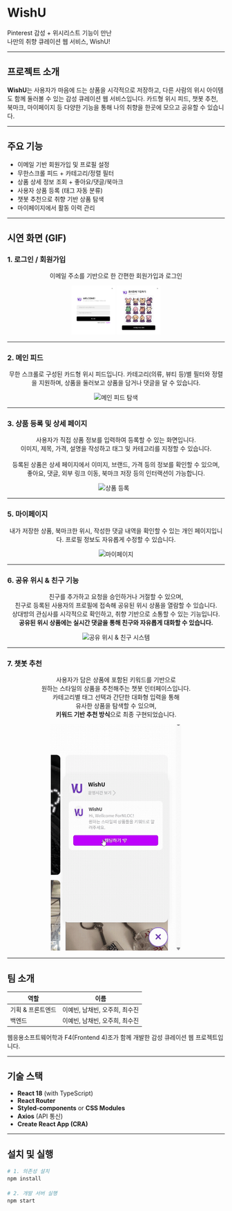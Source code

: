 # WishU

Pinterest 감성 + 위시리스트 기능이 만난  
나만의 취향 큐레이션 웹 서비스, WishU!

---

## 프로젝트 소개

<p>
  <strong>WishU</strong>는 사용자가 마음에 드는 상품을 시각적으로 저장하고,  
  다른 사람의 위시 아이템도 함께 둘러볼 수 있는 감성 큐레이션 웹 서비스입니다.  
  카드형 위시 피드, 챗봇 추천, 북마크, 마이페이지 등 다양한 기능을 통해  
  나의 취향을 한곳에 모으고 공유할 수 있습니다.
</p>

---

## 주요 기능

- 이메일 기반 회원가입 및 프로필 설정  
- 무한스크롤 피드 + 카테고리/정렬 필터  
- 상품 상세 정보 조회 + 좋아요/댓글/북마크  
- 사용자 상품 등록 (태그 자동 분류)  
- 챗봇 추천으로 취향 기반 상품 탐색  
- 마이페이지에서 활동 이력 관리

---

## 시연 화면 (GIF)

### 1. 로그인 / 회원가입

<div align="center">
<p>
  이메일 주소를 기반으로 한 간편한 회원가입과 로그인 
</p>
  <img src="gifs/login_register.png" width="20%" alt="회원가입 및 로그인"> <img src="gifs/login_register2.png" width="20%" alt="회원가입 및 로그인">
</div>

---

### 2. 메인 피드

<div align="center">
  <p>
  무한 스크롤로 구성된 카드형 위시 피드입니다.  
  카테고리(의류, 뷰티 등)별 필터와 정렬을 지원하며,  
  상품을 둘러보고 상품을 담거나 댓글을 달 수 있습니다.
</p>
  <img src="gifs/main_feed.gif" width="60%" alt="메인 피드 탐색">
</div>

---

### 3. 상품 등록 및 상세 페이지

<div align="center">
  <p>
    사용자가 직접 상품 정보를 입력하여 등록할 수 있는 화면입니다.  <br/>
    이미지, 제목, 가격, 설명을 작성하고 태그 및 카테고리를 지정할 수 있습니다.  <br/><br/>
    등록된 상품은 상세 페이지에서 이미지, 브랜드, 가격 등의 정보를 확인할 수 있으며,  <br/>
    좋아요, 댓글, 외부 링크 이동, 북마크 저장 등의 인터랙션이 가능합니다.
  </p>
  <img src="gifs/product_upload.gif" width="45%" alt="상품 등록" style="margin-right: 10px;">
</div>

---

### 5. 마이페이지

<div align="center">
<p>
  내가 저장한 상품, 북마크한 위시, 작성한 댓글 내역을 확인할 수 있는 개인 페이지입니다.  
  프로필 정보도 자유롭게 수정할 수 있습니다.
</p>
  <img src="gifs/mypage.gif" width="60%" alt="마이페이지">
</div>

---

### 6. 공유 위시 & 친구 기능

<div align="center">
<p>
  친구를 추가하고 요청을 승인하거나 거절할 수 있으며, <br/> 
  친구로 등록된 사용자의 프로필에 접속해 공유된 위시 상품을 열람할 수 있습니다.  <br/> 
  상대방의 관심사를 시각적으로 확인하고, 취향 기반으로 소통할 수 있는 기능입니다.<br/> 
  <strong>공유된 위시 상품에는 실시간 댓글을 통해 친구와 자유롭게 대화할 수 있습니다.</strong>
</p>
  <img src="gifs/shared_wish.gif" width="60%" alt="공유 위시 & 친구 시스템">
</div>

---

### 7. 챗봇 추천

<div align="center">
  <p>
  사용자가 담은 상품에 포함된 키워드를 기반으로 <br/>
  원하는 스타일의 상품을 추천해주는 챗봇 인터페이스입니다.  <br/>
  카테고리별 태그 선택과 간단한 대화형 입력을 통해  <br/>
  유사한 상품을 탐색할 수 있으며,  <br/>
  <strong>키워드 기반 추천 방식</strong>으로 최종 구현되었습니다.
</p>
  <img src="gifs/chatbot.gif" width="60%" alt="챗봇 추천">
</div>

---

## 팀 소개

| 역할 | 이름 |
|------|------|
| 기획 & 프론트엔드 | 이예빈, 남채빈, 오주희, 최수진 |
| 백엔드 | 이예빈, 남채빈, 오주희, 최수진 |

<p>
  웹응용소프트웨어학과 F4(Frontend 4)조가 함께 개발한 감성 큐레이션 웹 프로젝트입니다.
</p>

---

## 기술 스택

- **React 18** (with TypeScript)
- **React Router**
- **Styled-components** or **CSS Modules**
- **Axios** (API 통신)
- **Create React App (CRA)**

---

## 설치 및 실행

```bash
# 1. 의존성 설치
npm install

# 2. 개발 서버 실행
npm start
